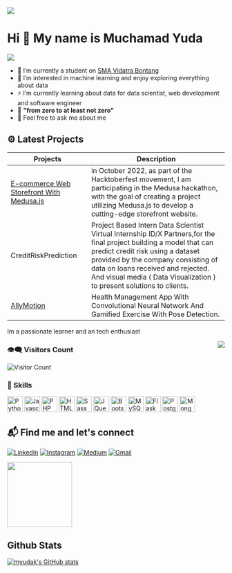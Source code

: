 <img src="https://www.codewars.com/users/m.yudak/badges/large">

Hi 👋 My name is Muchamad Yuda
===============================

<!-- Tech Enthusiast and Student at SMA Vidatra, Bontang -->
<a href="https://www.github.com/myudak" target="_blank" rel="noreferrer"><img src="https://img.shields.io/github/followers/gabrielhozana?logo=github&style=for-the-badge&color=0891b2&labelColor=1c1917" /></a>

- 🔭 I’m currently a student on <a href="https://smaypvdpbontang.sch.id/">SMA Vidatra Bontang</a> 
- 👀 I’m interested in machine learning and enjoy exploring everything about data
- ⚡ I’m currently learning about data for data scientist, web development and software engineer
- 🌱 **"from zero to at least not zero"**
- 💬 Feel free to ask me about me

## ⚙ Latest Projects
| Projects | Description |
| ----------- | ----------- |
| [E-commerce Web Storefront With Medusa.js](https://github.com/myudak/vms-storefront) | in October 2022, as part of the Hacktoberfest movement, I am participating in the Medusa hackathon, with the goal of creating a project utilizing Medusa.js to develop a cutting-edge storefront website.  |
| CreditRiskPrediction | Project Based Intern Data Scientist Virtual Internship ID/X Partners,for the final project building a model that can predict credit risk using a dataset provided by the company consisting of data on loans received and rejected. And visual media ( Data Visualization ) to present solutions to clients. |
| [AllyMotion](https://github.com/myudak/AllyMotion) | Health Management App With Convolutional Neural Network And Gamified Exercise With Pose Detection. |

Im a passionate learner and an tech enthusiast 

<img align='right' src = "https://github.com/myudak/github-stats/blob/output/generated/languages.svg">




### 👁‍🗨 Visitors Count
![Visitor Count](https://profile-counter.glitch.me/{myudak}/count.svg)



### 🏅 Skills
<p align="left">
<a href="https://www.python.org/" target="_blank" rel="noreferrer"><img src="https://raw.githubusercontent.com/danielcranney/readme-generator/main/public/icons/skills/python-colored.svg" width="36" height="36" alt="Python" /></a>
<a href="https://developer.mozilla.org/en-US/docs/Web/JavaScript" target="_blank" rel="noreferrer"><img src="https://raw.githubusercontent.com/danielcranney/readme-generator/main/public/icons/skills/javascript-colored.svg" width="36" height="36" alt="Javascript" /></a>
<a href="https://www.php.net/" target="_blank" rel="noreferrer"><img src="https://raw.githubusercontent.com/danielcranney/readme-generator/main/public/icons/skills/php-colored.svg" width="36" height="36" alt="PHP" /></a>
<a href="https://developer.mozilla.org/en-US/docs/Glossary/HTML5" target="_blank" rel="noreferrer"><img src="https://raw.githubusercontent.com/danielcranney/readme-generator/main/public/icons/skills/html5-colored.svg" width="36" height="36" alt="HTML5" /></a>
<a href="https://sass-lang.com/" target="_blank" rel="noreferrer"><img src="https://raw.githubusercontent.com/danielcranney/readme-generator/main/public/icons/skills/sass-colored.svg" width="36" height="36" alt="Sass" /></a>
<a href="https://jquery.com/" target="_blank" rel="noreferrer"><img src="https://raw.githubusercontent.com/danielcranney/readme-generator/main/public/icons/skills/jquery-colored.svg" width="36" height="36" alt="JQuery" /></a>
<a href="https://getbootstrap.com/" target="_blank" rel="noreferrer"><img src="https://raw.githubusercontent.com/danielcranney/readme-generator/main/public/icons/skills/bootstrap-colored.svg" width="36" height="36" alt="Bootstrap" /></a>
<a href="https://www.mysql.com/" target="_blank" rel="noreferrer"><img src="https://raw.githubusercontent.com/danielcranney/readme-generator/main/public/icons/skills/mysql-colored.svg" width="36" height="36" alt="MySQL" /></a>
<a href="https://flask.palletsprojects.com/en/2.0.x/" target="_blank" rel="noreferrer"><img src="https://raw.githubusercontent.com/danielcranney/readme-generator/main/public/icons/skills/flask-colored.svg" width="36" height="36" alt="Flask" /></a>
<a href="https://www.postgresql.org/" target="_blank" rel="noreferrer"><img src="https://raw.githubusercontent.com/danielcranney/readme-generator/main/public/icons/skills/postgresql-colored.svg" width="36" height="36" alt="PostgreSQL" /></a>
<a href="https://www.mongodb.com/" target="_blank" rel="noreferrer"><img src="https://raw.githubusercontent.com/danielcranney/readme-generator/main/public/icons/skills/mongodb-colored.svg" width="36" height="36" alt="MongoDB" /></a>
</p>

## 📬 Find me and let's connect 

<p>
  <a href="https://www.linkedin.com/in/myudak/" target="_blank"><img alt="LinkedIn" src="https://img.shields.io/badge/linkedin-%230077B5.svg?&style=for-the-badge&logo=linkedin&logoColor=white" /></a>  
  <a href="https://www.instagram.com/n.yudak" target="_blank"><img alt="Instagram" src="https://img.shields.io/badge/instagram-%23E4405F.svg?&style=for-the-badge&logo=instagram&logoColor=white" /></a> 
   <a href="https://www.kaggle.com/myudak" target="_blank"><img alt="Medium" src="https://img.shields.io/badge/Kaggle-2C8EBB?&style=for-the-badge&logo=kaggle&logoColor=white" /></a>
  <a href="mailto:yudaplzhacker@gmail.com" target="_blank"><img alt="Gmail" src="https://img.shields.io/badge/gmail-D14836?&style=for-the-badge&logo=gmail&logoColor=white"/></a> 
 <!-- <a href="https://medium.com/@nurimammasri" target="_blank"><img alt="Medium" src="https://img.shields.io/badge/medium-%2312100E.svg?&style=for-the-badge&logo=medium&logoColor=white" /></a>  -->
</p>

<img  src="https://media.giphy.com/media/vzO0Vc8b2VBLi/giphy.gif" height="150px">

## Github Stats
[![myudak's GitHub stats](https://github-readme-stats.vercel.app/api?username=myudak)](https://github.com/anuraghazra/github-readme-stats)
